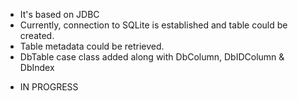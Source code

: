 
* It's based on JDBC
* Currently, connection to SQLite is established and table could be created.
* Table metadata could be retrieved.
* DbTable case class added along with DbColumn, DbIDColumn & DbIndex
- IN PROGRESS